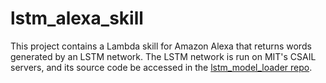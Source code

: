 # lstm_alexa_skill
This project contains a Lambda skill for Amazon Alexa that returns words generated by an LSTM network. The LSTM network is run on MIT's CSAIL servers, and its source code be accessed in the [lstm_model_loader repo](https://github.com/jessvb/lstm_model_loader).
